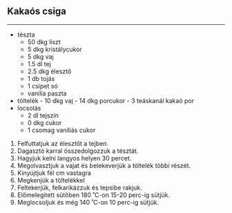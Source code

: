 ## Kakaós csiga

-----------------------------------------------------------------------------------------------------------------------

-   tészta
    -   50 dkg liszt
    -   5 dkg kristálycukor 
    -   5 dkg vaj
    -   1.5 dl tej
    -   2.5 dkg élesztő
    -   1 db tojás
    -   1 csipet só
    -   vanília paszta
-    töltelék
    -   10 dkg vaj
    -   14 dkg porcukor
    -   3 teáskanál kakaó por
-   locsolás
    -   2 dl tejszín
    -   0 dkg cukor
    -   1 csomag vaníliás cukor

1.  Felfuttatjuk az élesztőt a tejben.
1.  Dagasztó karral összedolgozzuk a tésztát.
1.  Hagyjuk kelni langyos helyen 30 percet.
1.  Megolvasztjuk a vajat és belekeverjük a töltelék többi részét.
1.  Kinyújtjuk fél cm vastagra
1.  Megkenjük a töltelékkel
1.  Feltekerjük, felkarikázzuk és tepsibe rakjuk.
1.  Előmelegitett sütőben 180 ˚C-on 15-20 perc-ig sütjük.
1.  Meglocsoljuk és még 140 ˚C-on 10 perc-ig sütjük.

